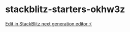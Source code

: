 # stackblitz-starters-okhw3z

[Edit in StackBlitz next generation editor ⚡️](https://stackblitz.com/~/github.com/nadjibkrim/stackblitz-starters-okhw3z)
